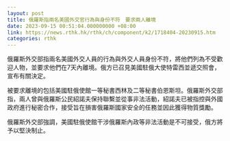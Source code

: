 ```yaml
---
layout: post
title: 俄羅斯指兩名美國外交官行為與身份不符　要求兩人離境
date: 2023-09-15 00:51:04.000000000 +08:00
link: https://news.rthk.hk/rthk/ch/component/k2/1718404-20230915.htm
categories: rthk
---
```


俄羅斯外交部指兩名美國外交人員的行為與外交人員身份不符，將他們列為不受歡迎人物，並要求他們在7天內離境。俄方已召見美國駐俄大使特雷西並遞交照會，宣布有關決定。

被要求離境的包括美國駐俄使館一等秘書西林及二等秘書伯恩斯坦。俄羅斯外交部指，兩人曾與俄羅斯公民紹諾夫保持聯繫並從事非法活動，紹諾夫已被指控與外國政府進行秘密合作，接受旨在損害俄羅斯國家安全的任務並因此獲得物質獎勵。

俄羅斯外交部強調，美國駐俄使館干涉俄羅斯內政等非法活動是不可接受，俄方將予以堅決制止。
